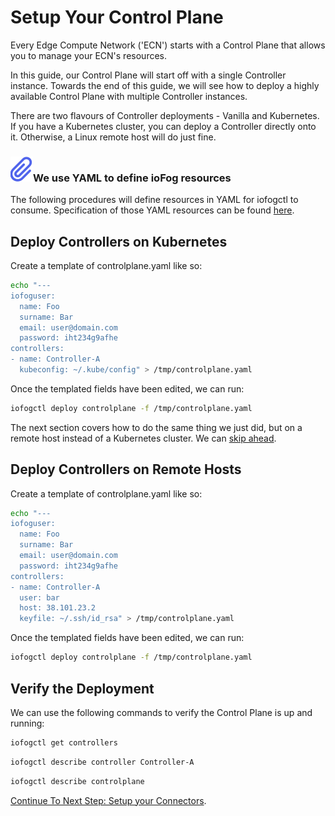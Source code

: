 # Setup Your Control Plane

Every Edge Compute Network ('ECN') starts with a Control Plane that allows you to manage your ECN's resources.

In this guide, our Control Plane will start off with a single Controller instance. Towards the end of this guide, we will see how to deploy a highly available Control Plane with multiple Controller instances.

There are two flavours of Controller deployments - Vanilla and Kubernetes. If you have a Kubernetes cluster, you can deploy a Controller directly onto it. Otherwise, a Linux remote host will do just fine.

<aside class="notifications note">
  <h3><img src="/images/icos/ico-note.svg" alt="">We use YAML to define ioFog resources</h3>
  <p>The following procedures will define resources in YAML for iofogctl to consume. Specification of those YAML resources can be found <a href=../tools/iofogctl/yaml-spec.html>here</a>.</p>
</aside>

## Deploy Controllers on Kubernetes

Create a template of controlplane.yaml like so:

```bash
echo "---
iofoguser:
  name: Foo
  surname: Bar
  email: user@domain.com
  password: iht234g9afhe
controllers:
- name: Controller-A
  kubeconfig: ~/.kube/config" > /tmp/controlplane.yaml
```

Once the templated fields have been edited, we can run:

```bash
iofogctl deploy controlplane -f /tmp/controlplane.yaml
```

The next section covers how to do the same thing we just did, but on a remote host instead of a Kubernetes cluster. We can <a href=#verify-the-deployment>skip ahead</a>.

## Deploy Controllers on Remote Hosts

Create a template of controlplane.yaml like so:

```bash
echo "---
iofoguser:
  name: Foo
  surname: Bar
  email: user@domain.com
  password: iht234g9afhe
controllers:
- name: Controller-A
  user: bar
  host: 38.101.23.2
  keyfile: ~/.ssh/id_rsa" > /tmp/controlplane.yaml
```

Once the templated fields have been edited, we can run:

```bash
iofogctl deploy controlplane -f /tmp/controlplane.yaml
```

## Verify the Deployment

We can use the following commands to verify the Control Plane is up and running:

```bash
iofogctl get controllers
```
```bash
iofogctl describe controller Controller-A
```
```bash
iofogctl describe controlplane
```

[Continue To Next Step: Setup your Connectors](setup-your-connectors.html).